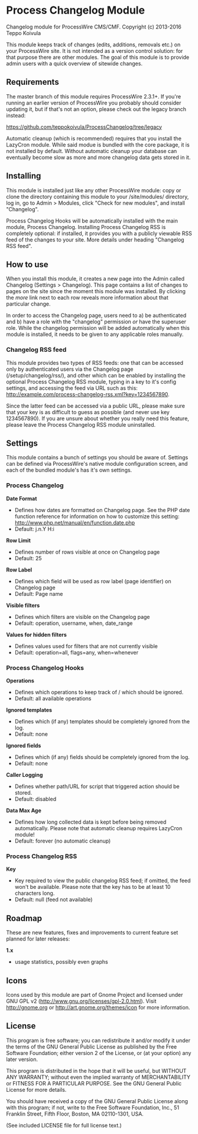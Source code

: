 Process Changelog Module
========================

Changelog module for ProcessWire CMS/CMF.
Copyright (c) 2013-2016 Teppo Koivula

This module keeps track of changes (edits, additions, removals etc.) on your
ProcessWire site. It is not intended as a version control solution: for that
purpose there are other modules. The goal of this module is to provide admin
users with a quick overview of sitewide changes.

## Requirements

The master branch of this module requires ProcessWire 2.3.1+. If you're running
an earlier version of ProcessWire you probably should consider updating it, but
if that's not an option, please check out the legacy branch instead:

https://github.com/teppokoivula/ProcessChangelog/tree/legacy

Automatic cleanup (which is recommended) requires that you install the LazyCron
module. While said modue is bundled with the core package, it is not installed
by default. Without automatic cleanup your database can eventually become slow
as more and more changelog data gets stored in it.

## Installing

This module is installed just like any other ProcessWire module: copy or clone
the directory containing this module to your /site/modules/ directory, log in,
go to Admin > Modules, click "Check for new modules", and install "Changelog".

Process Changelog Hooks will be automatically installed with the main module,
Process Changelog. Installing Process Changelog RSS is completely optional: if
installed, it provides you with a publicly viewable RSS feed of the changes to
your site. More details under heading "Changelog RSS feed".

## How to use

When you install this module, it creates a new page into the Admin called
Changelog (Settings > Changelog). This page contains a list of changes to
pages on the site since the moment this module was installed. By clicking
the *more* link next to each row reveals more information about that
particular change.

In order to access the Changelog page, users need to a) be authenticated and
b) have a role with the "changelog" permission *or* have the superuser role.
While the changelog permission will be added automatically when this module
is installed, it needs to be given to any applicable roles manually.

### Changelog RSS feed

This module provides two types of RSS feeds: one that can be accessed only by
authenticated users via the Changelog page (/setup/changelog/rss/), and other
which can be enabled by installing the optional Process Changelog RSS module,
typing in a key to it's config settings, and accessing the feed via URL such
as this: http://example.com/process-changelog-rss.xml?key=1234567890.

Since the latter feed can be accessed via a public URL, please make sure that
your key is as difficult to guess as possible (and never use key 1234567890).
If you are unsure about whether you really need this feature, please leave
the Process Changelog RSS module uninstalled.

## Settings

This module contains a bunch of settings you should be aware of. Settings can
be defined via ProcessWire's native module configuration screen, and each of
the bundled module's has it's own settings.

### Process Changelog

**Date Format**

* Defines how dates are formatted on Changelog page. See the PHP date function
  reference for information on how to customize this setting:
  http://www.php.net/manual/en/function.date.php
* Default: j.n.Y H:i

**Row Limit**

* Defines number of rows visible at once on Changelog page
* Default: 25

**Row Label**

* Defines which field will be used as row label (page identifier) on
  Changelog page
* Default: Page name

**Visible filters**

* Defines which filters are visible on the Changelog page
* Default: operation, username, when, date_range

**Values for hidden filters**

* Defines values used for filters that are not currently visible
* Default: operation=all, flags=any, when=whenever

### Process Changelog Hooks

**Operations**

* Defines which operations to keep track of / which should be ignored.
* Default: all available operations

**Ignored templates**

* Defines which (if any) templates should be completely ignored from the log.
* Default: none

**Ignored fields**

* Defines which (if any) fields should be completely ignored from the log.
* Default: none

**Caller Logging**

* Defines whether path/URL for script that triggered action should be stored.
* Default: disabled

**Data Max Age**

* Defines how long collected data is kept before being removed automatically.
  Please note that automatic cleanup requires LazyCron module!
* Default: forever (no automatic cleanup)

### Process Changelog RSS

**Key**

* Key required to view the public changelog RSS feed; if omitted, the feed won't
  be available. Please note that the key has to be at least 10 characters long.
* Default: null (feed not available)

## Roadmap

These are new features, fixes and improvements to current feature set planned
for later releases:

**1.x**

* usage statistics, possibly even graphs

## Icons

Icons used by this module are part of Gnome Project and licensed under GNU
GPL v2 (http://www.gnu.org/licenses/gpl-2.0.html). Visit http://gnome.org
or http://art.gnome.org/themes/icon for more information.

## License

This program is free software; you can redistribute it and/or
modify it under the terms of the GNU General Public License
as published by the Free Software Foundation; either version 2
of the License, or (at your option) any later version.

This program is distributed in the hope that it will be useful,
but WITHOUT ANY WARRANTY; without even the implied warranty of
MERCHANTABILITY or FITNESS FOR A PARTICULAR PURPOSE.  See the
GNU General Public License for more details.

You should have received a copy of the GNU General Public License
along with this program; if not, write to the Free Software
Foundation, Inc., 51 Franklin Street, Fifth Floor, Boston, MA  02110-1301, USA.

(See included LICENSE file for full license text.)
